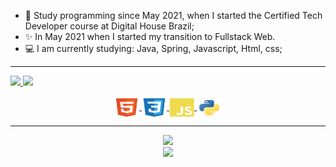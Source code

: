 - 🚀 Study programming since May 2021, when I started the Certified Tech Developer course at Digital House Brazil;
- ✨ In May 2021 when I started my transition to Fullstack Web. 
- 💻 I am currently studying: Java, Spring, Javascript, Html, css;

<hr>
<div>
  <a href="https://github.com/wheslleyrimar">
  <img height="180em" src="https://github-readme-stats.vercel.app/api/top-langs/?username=ivanDourado&layout=compact&langs_count=7&theme=dracula"/>
  <img height="180em" src="https://github-readme-stats.vercel.app/api?username=ivanDourado&show_icons=true&theme=dracula&include_all_commits=true&count_private=true"/>
</div>
<div id="techs" style="display: inline_block" align="center"><br>
  <img align="center" alt="HTML" height="30" width="40" src="https://raw.githubusercontent.com/devicons/devicon/master/icons/html5/html5-original.svg">
  <img align="center" alt="CSS" height="30" width="40" src="https://raw.githubusercontent.com/devicons/devicon/master/icons/css3/css3-original.svg">  
  <img align="center" alt="Js" height="30" width="40" src="https://raw.githubusercontent.com/devicons/devicon/master/icons/javascript/javascript-plain.svg">
  <img align="center" alt="Python" height="30" width="40" src="https://raw.githubusercontent.com/devicons/devicon/master/icons/python/python-original.svg">
</div>
  <hr>
  <div align="center">
 
  <a href="[[https://www.linkedin.com/in/jaiana-santos-dev/](https://www.linkedin.com/in/ivan-felipe-dev/)](https://www.linkedin.com/in/ivan-felipe-dev/)" target="_blank"><img src="https://img.shields.io/badge/-LinkedIn-%230077B5?style=for-the-badge&logo=linkedin&logoColor=white" target="_blank"></a>   
    <a href = "mailto:jaivan96@protonmail.com"><img src="https://img.shields.io/badge/Gmail-D14836?style=for-the-badge&logo=gmail&logoColor=white" target="_blank"></a>
</div>

